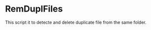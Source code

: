 RemDuplFiles
============

This script it to detecte and delete duplicate file from the same folder.
